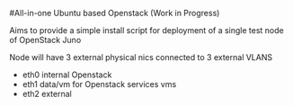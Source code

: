 #All-in-one Ubuntu based Openstack (Work in Progress)

Aims to provide a simple install script for deployment of a single test node of OpenStack Juno 

Node will have 3 external physical nics connected to 3 external VLANS

- eth0 internal Openstack 
- eth1 data/vm for Openstack services vms
- eth2 external
